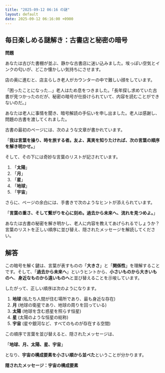 ```yaml
---
title: "2025-09-12 06:16 の謎"
layout: default
date: 2025-09-12 06:16:00 +0900
---
```

## 毎日楽しめる謎解き：古書店と秘密の暗号

**問題**

あなたは古びた書棚が並ぶ、静かな古書店に迷い込みました。埃っぽい空気とインクの匂いが、どこか懐かしい気持ちにさせます。

店の奥に進むと、店主らしき老人がカウンターの中で難しい顔をしています。

「困ったことになった…」老人はため息をつきました。「長年探し求めていた古書が見つかったのだが、秘密の暗号が仕掛けられていて、内容を読むことができないのだ。」

あなたは老人に事情を聞き、暗号解読の手伝いを申し出ました。老人は感謝し、問題の古書を渡してくれました。

古書の最初のページには、次のような文章が書かれています。

「**我は言葉を操り、時を旅する者。友よ、真実を知りたければ、次の言葉の順序を解き明かせ。**」

そして、その下には奇妙な言葉のリストが記されています。

1.  「**太陽**」
2.  「**月**」
3.  「**星**」
4.  「**地球**」
5.  「**宇宙**」

さらに、ページの余白には、手書きで次のようなヒントが添えられています。

「**言葉の重さ、そして繋がりを心に刻め。過去から未来へ、流れを見つめよ。**」

あなたは古書の秘密を解き明かし、老人に内容を教えてあげられるでしょうか？
言葉のリストを正しい順序に並び替え、隠されたメッセージを解読してください。

## 解答

この暗号を解く鍵は、言葉が表すものの「**大きさ**」と「**関係性**」を理解することです。そして、「**過去から未来へ**」というヒントから、**小さいものから大きいものへ**、**身近なものから遠いものへ**と並び替えることを示唆しています。

したがって、正しい順序は次のようになります。

1.  **地球** (私たち人間が住む場所であり、最も身近な存在)
2.  **月** (地球の衛星であり、地球の周りを回っている)
3.  **太陽** (地球を含む惑星を照らす恒星)
4.  **星** (太陽のような恒星の総称)
5.  **宇宙** (星や銀河など、すべてのものが存在する空間)

この順序で言葉を並び替えると、隠されたメッセージは、

「**地球、月、太陽、星、宇宙**」

となり、**宇宙の構成要素を小さい順から並べた**ということが分かります。

**隠されたメッセージ：宇宙の構成要素**
